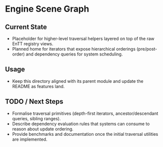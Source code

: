 # Engine Scene Graph

## Current State

- Placeholder for higher-level traversal helpers layered on top of the raw EnTT registry views.
- Planned home for iterators that expose hierarchical orderings (pre/post-order) and dependency queries for system scheduling.

## Usage

- Keep this directory aligned with its parent module and update the README as features land.

## TODO / Next Steps

- Formalise traversal primitives (depth-first iterators, ancestor/descendant queries, sibling ranges).
- Describe dependency evaluation rules that systems can consume to reason about update ordering.
- Provide benchmarks and documentation once the initial traversal utilities are implemented.
